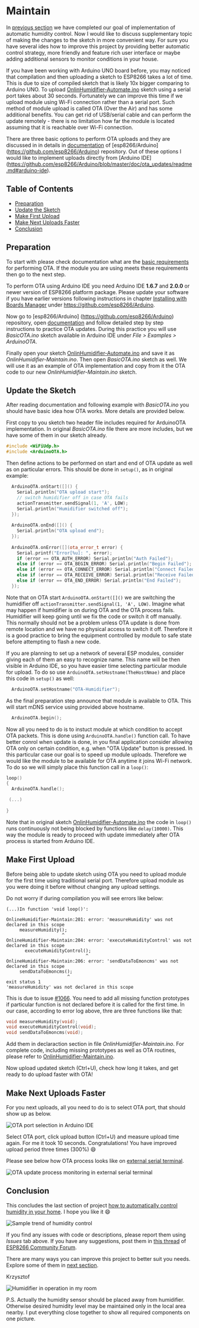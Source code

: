 # Maintain

In [previous section](../8-Automate) we have completed our goal of implementation of automatic humidity control. Now I would like to discuss supplementary topic of making the changes to the sketch in more convenient way. For sure you have several ides how to improve this project by providing better automatic control strategy, more friendly and feature rich user interface or maybe adding additional sensors to monitor conditions in your house.

If you have been working with Arduino UNO board before, you may noticed that compilation and then uploading a sketch to ESP8266 takes a lot of time. This is due to size of compiled sketch that is likely 10x bigger comparing to Arduino UNO. To upload [OnlinHumidifier-Automate.ino](../8-Automate/OnlineHumidifier-Automate) sketch using a serial port takes about 30 seconds. Fortunately we can improve this time if we upload module using Wi-Fi connection rather than a serial port. Such method of module upload is called OTA (Over the Air) and has some additional benefits. You can get rid of USB/serial cable and can perform the update remotely - there is no limitation how far the module is located assuming that it is reachable over Wi-Fi connection.

There are three basic options to perform OTA uploads and they are discussed in in details in [documentation](https://github.com/esp8266/Arduino/blob/master/doc/ota_updates/readme.md#introduction) of [esp8266/Arduino] (https://github.com/esp8266/Arduino) repository. Out of these options I would like to implement uploads directly from [Arduino IDE] (https://github.com/esp8266/Arduino/blob/master/doc/ota_updates/readme.md#arduino-ide).


## Table of Contents

* [Preparation](#preparation)
* [Update the Sketch](#update-the-sketch)
* [Make First Upload](#make-first-upload)
* [Make Next Uploads Faster](#make-next-uploads-faster)
* [Conclusion](#conclusion)


## Preparation

To start with please check documentation what are the [basic requirements](https://github.com/esp8266/Arduino/blob/master/doc/ota_updates/readme.md#basic-requirements) for performing OTA. If the module you are using meets these requirements then go to the next step. 

To perform OTA using Arduino IDE you need Arduino IDE **1.6.7** and **2.0.0** or newer version of ESP8266 platform package. Please update your software if you have earlier versions following instructions in chapter [Installing with Boards Manager](https://github.com/esp8266/Arduino#installing-with-boards-manager) under https://github.com/esp8266/Arduino.

Now go to [esp8266/Arduino] (https://github.com/esp8266/Arduino) repository, open [documentation](https://github.com/esp8266/Arduino/blob/master/doc/ota_updates/readme.md#arduino-ide) and follow detailed step by step instructions to practice OTA updates. During this practice you will use *BasicOTA.ino* sketch available in Arduino IDE under *File > Examples > ArduinoOTA*.

Finally open your sketch [OnlinHumidifier-Automate.ino](../8-Automate/OnlineHumidifier-Automate) and save it as *OnlinHumidifier-Maintain.ino*. Then open *BasicOTA.ino* sketch as well. We will use it as an example of OTA implementation and copy from it the OTA code to our new *OnlinHumidifier-Maintain.ino* sketch.


## Update the Sketch

After reading documentation and following example with *BasicOTA.ino* you should have basic idea how OTA works. More details are provided below.

First copy to you sketch two header file  includes required for ArduinoOTA implementation. In original *BasicOTA.ino* file there are more includes, but we have some of them in our sketch already.

```cpp
#include <WiFiUdp.h>
#include <ArduinoOTA.h>
```

Then define actions to be performed on start and end of OTA update as well as on particular errors. This should be done in ``` setup() ```, as in original example:

```cpp
  ArduinoOTA.onStart([]() {
    Serial.println("OTA upload start");
    // switch humidifier off in case OTA fails
    actionTransmitter.sendSignal(1, 'A', LOW);
    Serial.println("Humidifier switched off");
  });
  
  ArduinoOTA.onEnd([]() {
    Serial.println("OTA upload end");
  });
  
  ArduinoOTA.onError([](ota_error_t error) {
    Serial.printf("Error[%u]: ", error);
    if (error == OTA_AUTH_ERROR) Serial.println("Auth Failed");
    else if (error == OTA_BEGIN_ERROR) Serial.println("Begin Failed");
    else if (error == OTA_CONNECT_ERROR) Serial.println("Connect Failed");
    else if (error == OTA_RECEIVE_ERROR) Serial.println("Receive Failed");
    else if (error == OTA_END_ERROR) Serial.println("End Failed");
  });
```
Note that on OTA start ``` ArduinoOTA.onStart([]() ``` we are switching the humidifier off ``` actionTransmitter.sendSignal(1, 'A', LOW) ```. Imagine what may happen if humidifier is on during OTA and the OTA process fails. Humidifier will keep going until we fix the code or switch it off manually. This normally should not be a problem unless OTA update is done from remote location and we have no physical access to switch it off. Therefore it is a good practice to bring the equipment controlled by module to safe state before attempting to flash a new code.

If you are planning to set up a network of several ESP modules, consider giving each of them an easy to recognize name. This name will be then visible in Arduino IDE, so you have easier time selecting particular module for upload. To do so use ``` ArduinoOTA.setHostname(TheHostNmae) ``` and place this code in ``` setup() ``` as well:

```cpp
  ArduinoOTA.setHostname("OTA-Humidifier");
```

As the final preparation step announce that module is available to OTA. This will start mDNS service using provided above hostname.

```cpp
  ArduinoOTA.begin();
```

Now all you need to do is to instuct module at which condition to accept OTA packets. This is done using ``` ArduinoOTA.handle() ``` function call. To have better conrol when update is done, in you final application consider allowing OTA only on certain condition, e.g. when "OTA Update" button is pressed. In this particular case our goal is to speed up module uploads. Therefore we would like the module to be available for OTA anytime it joins Wi-Fi network. To do so we will simply place this function call in a ``` loop() ```:

```cpp
loop()
{
  ArduinoOTA.handle();

 (...)
 
}
```
Note that in original sketch [OnlinHumidifier-Automate.ino](../8-Automate/OnlineHumidifier-Automate) the code in ``` loop() ``` runs continuously not being blocked by functions like  ``` delay(10000) ```. This way the module is ready to proceed with update immediately after OTA process is started from Arduino IDE. 


## Make First Upload

Before being able to update sketch using OTA you need to upload module for the first time using traditional serial port. Therefore upload module as you were doing it before without changing any upload settings.

Do not worry if during compilation you will see errors like below:


```
(...)In function 'void loop()':

OnlineHumidifier-Maintain:201: error: 'measureHumidity' was not declared in this scope
     measureHumidity();
                     ^
OnlineHumidifier-Maintain:204: error: 'executeHumidityControl' was not declared in this scope
       executeHumidityControl();
                              ^
OnlineHumidifier-Maintain:206: error: 'sendDataToEmoncms' was not declared in this scope
     sendDataToEmoncms();
                       ^
exit status 1
'measureHumidity' was not declared in this scope
```

This is due to issue [#1066](https://github.com/esp8266/Arduino/issues/1066). You need to add all missing function prototypes if particular function is not declared before it is called for the first time. In our case, according to error log above, thre are three functions like that:

```cpp
void measureHumidity(void);
void executeHumidityControl(void);
void sendDataToEmoncms(void);
```

Add them in declaraction section in file *OnlinHumidifier-Maintain.ino*. For complete code, including missing prototypes as well as OTA routines, please refer to [OnlinHumidifier-Maintain.ino](OnlineHumidifier-Maintain).

Now upload updated sketch (Ctrl+U), check how long it takes, and get ready to do upload faster with OTA!


## Make Next Uploads Faster

For you next uploads, all you need to do is to select OTA port, that should show up as below. 

![OTA port selection in Arduino IDE](pictures/ota-network-port-selection.png)

Select OTA port, click upload button (Ctrl+U) and measure upload time again. For me it took 10 seconds. Congratulations! You have improved upload period three times (300%) :smile:

Please see below how OTA process looks like on [external serial terminal](https://github.com/esp8266/Arduino/blob/master/doc/ota_updates/readme.md#troubleshooting). 

![OTA update process monitoring in external serial terminal](pictures/ota-update-process.png)


## Conclusion

This concludes the last section of project [how to automatically control humidity in your home](https://github.com/krzychb/OnlineHumidifier). I hope you like it :smile: 

![Sample trend of humidity control](pictures/humidity-control-trend.png)

If you find any issues with code or descriptions, please report them using *Issues* tab above. If you have any suggestions, post them in [this thread](http://www.esp8266.com/viewtopic.php?p=37446#p37446) of [ESP8266 Community Forum](http://www.esp8266.com/). 

There are many ways you can improve this project to better suit you needs. Explore some of them in [next section](../A1-MQTT).


Krzysztof

![Humidifier in operation in my room](pictures/humidifier-in-operation.png)

P.S. Actually the humidity sensor should be placed away from humidifier. Otherwise desired humidity level may be maintained only in the local area nearby. I put everything close together to show all required components on one picture.

